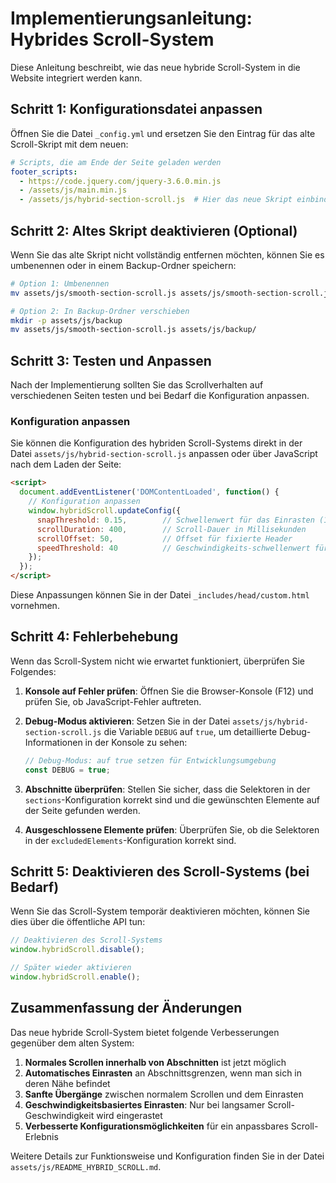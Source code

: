 # Implementierungsanleitung: Hybrides Scroll-System

Diese Anleitung beschreibt, wie das neue hybride Scroll-System in die Website integriert werden kann.

## Schritt 1: Konfigurationsdatei anpassen

Öffnen Sie die Datei `_config.yml` und ersetzen Sie den Eintrag für das alte Scroll-Skript mit dem neuen:

```yaml
# Scripts, die am Ende der Seite geladen werden
footer_scripts:
  - https://code.jquery.com/jquery-3.6.0.min.js
  - /assets/js/main.min.js
  - /assets/js/hybrid-section-scroll.js  # Hier das neue Skript einbinden
```

## Schritt 2: Altes Skript deaktivieren (Optional)

Wenn Sie das alte Skript nicht vollständig entfernen möchten, können Sie es umbenennen oder in einem Backup-Ordner speichern:

```bash
# Option 1: Umbenennen
mv assets/js/smooth-section-scroll.js assets/js/smooth-section-scroll.js.bak

# Option 2: In Backup-Ordner verschieben
mkdir -p assets/js/backup
mv assets/js/smooth-section-scroll.js assets/js/backup/
```

## Schritt 3: Testen und Anpassen

Nach der Implementierung sollten Sie das Scrollverhalten auf verschiedenen Seiten testen und bei Bedarf die Konfiguration anpassen.

### Konfiguration anpassen

Sie können die Konfiguration des hybriden Scroll-Systems direkt in der Datei `assets/js/hybrid-section-scroll.js` anpassen oder über JavaScript nach dem Laden der Seite:

```html
<script>
  document.addEventListener('DOMContentLoaded', function() {
    // Konfiguration anpassen
    window.hybridScroll.updateConfig({
      snapThreshold: 0.15,        // Schwellenwert für das Einrasten (15% der Viewport-Höhe)
      scrollDuration: 400,        // Scroll-Dauer in Millisekunden
      scrollOffset: 50,           // Offset für fixierte Header
      speedThreshold: 40          // Geschwindigkeits-schwellenwert für das Einrasten
    });
  });
</script>
```

Diese Anpassungen können Sie in der Datei `_includes/head/custom.html` vornehmen.

## Schritt 4: Fehlerbehebung

Wenn das Scroll-System nicht wie erwartet funktioniert, überprüfen Sie Folgendes:

1. **Konsole auf Fehler prüfen**: Öffnen Sie die Browser-Konsole (F12) und prüfen Sie, ob JavaScript-Fehler auftreten.

2. **Debug-Modus aktivieren**: Setzen Sie in der Datei `assets/js/hybrid-section-scroll.js` die Variable `DEBUG` auf `true`, um detaillierte Debug-Informationen in der Konsole zu sehen:

   ```javascript
   // Debug-Modus: auf true setzen für Entwicklungsumgebung
   const DEBUG = true;
   ```

3. **Abschnitte überprüfen**: Stellen Sie sicher, dass die Selektoren in der `sections`-Konfiguration korrekt sind und die gewünschten Elemente auf der Seite gefunden werden.

4. **Ausgeschlossene Elemente prüfen**: Überprüfen Sie, ob die Selektoren in der `excludedElements`-Konfiguration korrekt sind.

## Schritt 5: Deaktivieren des Scroll-Systems (bei Bedarf)

Wenn Sie das Scroll-System temporär deaktivieren möchten, können Sie dies über die öffentliche API tun:

```javascript
// Deaktivieren des Scroll-Systems
window.hybridScroll.disable();

// Später wieder aktivieren
window.hybridScroll.enable();
```

## Zusammenfassung der Änderungen

Das neue hybride Scroll-System bietet folgende Verbesserungen gegenüber dem alten System:

1. **Normales Scrollen innerhalb von Abschnitten** ist jetzt möglich
2. **Automatisches Einrasten** an Abschnittsgrenzen, wenn man sich in deren Nähe befindet
3. **Sanfte Übergänge** zwischen normalem Scrollen und dem Einrasten
4. **Geschwindigkeitsbasiertes Einrasten**: Nur bei langsamer Scroll-Geschwindigkeit wird eingerastet
5. **Verbesserte Konfigurationsmöglichkeiten** für ein anpassbares Scroll-Erlebnis

Weitere Details zur Funktionsweise und Konfiguration finden Sie in der Datei `assets/js/README_HYBRID_SCROLL.md`. 
